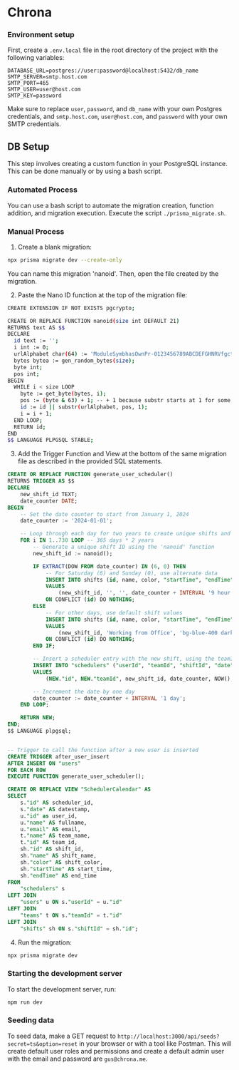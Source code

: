 # Chrona

### Environment setup

First, create a `.env.local` file in the root directory of the project with the following variables:

```
DATABASE_URL=postgres://user:password@localhost:5432/db_name
SMTP_SERVER=smtp.host.com
SMTP_PORT=465
SMTP_USER=user@host.com
SMTP_KEY=password
```

Make sure to replace `user`, `password`, and `db_name` with your own Postgres credentials, and `smtp.host.com`, `user@host.com`, and `password` with your own SMTP credentials.

## DB Setup

This step involves creating a custom function in your PostgreSQL instance. This can be done manually or by using a bash script.

### Automated Process

You can use a bash script to automate the migration creation, function addition, and migration execution. Execute the script `./prisma_migrate.sh`.

### Manual Process

1. Create a blank migration:

```bash
npx prisma migrate dev --create-only
```

You can name this migration 'nanoid'. Then, open the file created by the migration.

2. Paste the Nano ID function at the top of the migration file:

```bash
CREATE EXTENSION IF NOT EXISTS pgcrypto;

CREATE OR REPLACE FUNCTION nanoid(size int DEFAULT 21)
RETURNS text AS $$
DECLARE
  id text := '';
  i int := 0;
  urlAlphabet char(64) := 'ModuleSymbhasOwnPr-0123456789ABCDEFGHNRVfgctiUvz_KqYTJkLxpZXIjQW';
  bytes bytea := gen_random_bytes(size);
  byte int;
  pos int;
BEGIN
  WHILE i < size LOOP
    byte := get_byte(bytes, i);
    pos := (byte & 63) + 1; -- + 1 because substr starts at 1 for some reason
    id := id || substr(urlAlphabet, pos, 1);
    i = i + 1;
  END LOOP;
  RETURN id;
END
$$ LANGUAGE PLPGSQL STABLE;
```

3. Add the Trigger Function and View at the bottom of the same migration file as described in the provided SQL statements.

```sql
CREATE OR REPLACE FUNCTION generate_user_scheduler()
RETURNS TRIGGER AS $$
DECLARE
    new_shift_id TEXT;
    date_counter DATE;
BEGIN
    -- Set the date counter to start from January 1, 2024
    date_counter := '2024-01-01';

    -- Loop through each day for two years to create unique shifts and assign to schedulers
    FOR i IN 1..730 LOOP -- 365 days * 2 years
        -- Generate a unique shift ID using the 'nanoid' function
        new_shift_id := nanoid();

        IF EXTRACT(DOW FROM date_counter) IN (6, 0) THEN
            -- For Saturday (6) and Sunday (0), use alternate data
            INSERT INTO shifts (id, name, color, "startTime", "endTime", "createdAt", "updatedAt")
            VALUES
                (new_shift_id, '', '', date_counter + INTERVAL '9 hour', date_counter + INTERVAL '17 hour', NOW(), NOW())
            ON CONFLICT (id) DO NOTHING;
        ELSE
            -- For other days, use default shift values
            INSERT INTO shifts (id, name, color, "startTime", "endTime", "createdAt", "updatedAt")
            VALUES
                (new_shift_id, 'Working from Office', 'bg-blue-400 dark:bg-transparent dark:bg-gradient-to-r dark:from-cyan-500 dark:to-blue-500', date_counter + INTERVAL '8 hour', date_counter + INTERVAL '16 hour', NOW(), NOW())
            ON CONFLICT (id) DO NOTHING;
        END IF;

        -- Insert a scheduler entry with the new shift, using the teamId from the newly inserted user
        INSERT INTO "schedulers" ("userId", "teamId", "shiftId", "date", "createdAt", "updatedAt")
        VALUES
            (NEW."id", NEW."teamId", new_shift_id, date_counter, NOW(), NOW());

        -- Increment the date by one day
        date_counter := date_counter + INTERVAL '1 day';
    END LOOP;

    RETURN NEW;
END;
$$ LANGUAGE plpgsql;


-- Trigger to call the function after a new user is inserted
CREATE TRIGGER after_user_insert
AFTER INSERT ON "users"
FOR EACH ROW
EXECUTE FUNCTION generate_user_scheduler();

CREATE OR REPLACE VIEW "SchedulerCalendar" AS
SELECT
    s."id" AS scheduler_id,
    s."date" AS datestamp,
    u."id" as user_id,
    u."name" AS fullname,
    u."email" AS email,
    t."name" AS team_name,
    t."id" AS team_id,
    sh."id" AS shift_id,
    sh."name" AS shift_name,
    sh."color" AS shift_color,
    sh."startTime" AS start_time,
    sh."endTime" AS end_time
FROM
    "schedulers" s
LEFT JOIN
    "users" u ON s."userId" = u."id"
LEFT JOIN
    "teams" t ON s."teamId" = t."id"
LEFT JOIN
    "shifts" sh ON s."shiftId" = sh."id";
```

4. Run the migration:

```bash
npx prisma migrate dev
```

### Starting the development server

To start the development server, run:

```bash
npm run dev
```

### Seeding data

To seed data, make a GET request to `http://localhost:3000/api/seeds?secret=ts&option=reset` in your browser or with a tool like Postman. This will create default user roles and permissions and create a default admin user with the email and password are `gus@chrona.me`.
